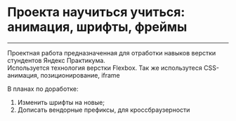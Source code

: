 #  Проекта научиться учиться: анимация, шрифты, фреймы
------

Проектная работа предназначенная для отработки навыков верстки стундентов Яндекс Практикума.  
Используется технология верстки Flexbox. Так же использутеся CSS-анимация, позиционирование, iframe

В планах по доработке:  
1. Изменить шрифты на новые;  
2. Дописать вендорные префиксы, для кроссбраузерности